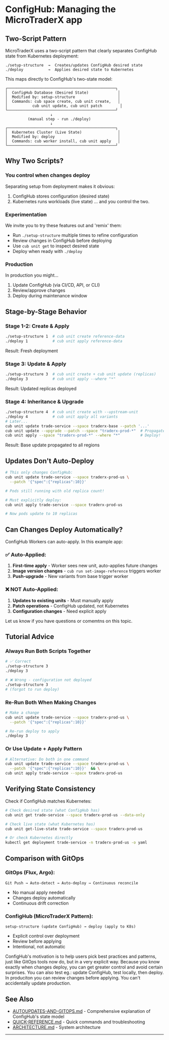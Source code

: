 # ConfigHub: Managing the MicroTraderX app

## Two-Script Pattern

MicroTraderX uses a two-script pattern that clearly separates ConfigHub state from Kubernetes deployment:

```
./setup-structure  →  Creates/updates ConfigHub desired state
./deploy           →  Applies desired state to Kubernetes
```

This maps directly to ConfigHub's two-state model:

```
┌────────────────────────────────────────────────┐
│  ConfigHub Database (Desired State)             │
│  Modified by: setup-structure                   │
│  Commands: cub space create, cub unit create,   │
│           cub unit update, cub unit patch        │
└────────────────────────────────────────────────┘
                    ↓
          (manual step - run ./deploy)
                    ↓
┌────────────────────────────────────────────────┐
│  Kubernetes Cluster (Live State)                │
│  Modified by: deploy                            │
│  Commands: cub worker install, cub unit apply   │
└────────────────────────────────────────────────┘
```

## Why Two Scripts?

### You control when changes deploy
Separating setup from deployment makes it obvious:
1. ConfigHub stores configuration (desired state)
2. Kubernetes runs workloads (live state)
... and you control the two.

### Experimentation
We invite you to try these features out and 'remix' them:
- Run `./setup-structure` multiple times to refine configuration
- Review changes in ConfigHub before deploying
- Use `cub unit get` to inspect desired state
- Deploy when ready with `./deploy`

### Production 
In production you might...
1. Update ConfigHub (via CI/CD, API, or CLI)
2. Review/approve changes
3. Deploy during maintenance window

## Stage-by-Stage Behavior

### Stage 1-2: Create & Apply
```bash
./setup-structure 1  # cub unit create reference-data
./deploy 1           # cub unit apply reference-data
```
Result: Fresh deployment

### Stage 3: Update & Apply
```bash
./setup-structure 3  # cub unit create + cub unit update (replicas)
./deploy 3           # cub unit apply --where "*"
```
Result: Updated replicas deployed

### Stage 4: Inheritance & Upgrade
```bash
./setup-structure 4  # cub unit create with --upstream-unit
./deploy 4           # cub unit apply all variants
# Later...
cub unit update trade-service --space traderx-base --patch '...'
cub unit update --upgrade --patch --space "traderx-prod-*"  # Propagate!
cub unit apply --space "traderx-prod-*" --where "*"         # Deploy!
```
Result: Base update propagated to all regions

## Updates Don't Auto-Deploy

```bash
# This only changes ConfigHub:
cub unit update trade-service --space traderx-prod-us \
  --patch '{"spec":{"replicas":10}}'

# Pods still running with old replica count!

# Must explicitly deploy:
cub unit apply trade-service --space traderx-prod-us

# Now pods update to 10 replicas
```

## Can Changes Deploy Automatically?

ConfigHub Workers can auto-apply.  In this example app:

### ✅ Auto-Applied:
1. **First-time apply** - Worker sees new unit, auto-applies future changes
2. **Image version changes** - `cub run set-image-reference` triggers worker
3. **Push-upgrade** - New variants from base trigger worker

### ❌ NOT Auto-Applied:
1. **Updates to existing units** - Must manually apply
2. **Patch operations** - ConfigHub updated, not Kubernetes
3. **Configuration changes** - Need explicit apply

Let us know if you have questions or comemtns on this topic.

## Tutorial Advice

### Always Run Both Scripts Together
```bash
# ✅ Correct
./setup-structure 3
./deploy 3

# ❌ Wrong - configuration not deployed
./setup-structure 3
# (forgot to run deploy)
```

### Re-Run Both When Making Changes
```bash
# Make a change
cub unit update trade-service --space traderx-prod-us \
  --patch '{"spec":{"replicas":10}}'

# Re-run deploy to apply
./deploy 3
```

### Or Use Update + Apply Pattern
```bash
# Alternative: Do both in one command
cub unit update trade-service --space traderx-prod-us \
  --patch '{"spec":{"replicas":10}}'  && \
cub unit apply trade-service --space traderx-prod-us
```

## Verifying State Consistency

Check if ConfigHub matches Kubernetes:

```bash
# Check desired state (what ConfigHub has)
cub unit get trade-service --space traderx-prod-us --data-only

# Check live state (what Kubernetes has)
cub unit get-live-state trade-service --space traderx-prod-us

# Or check Kubernetes directly
kubectl get deployment trade-service -n traderx-prod-us -o yaml
```

## Comparison with GitOps

### GitOps (Flux, Argo):
```
Git Push → Auto-detect → Auto-deploy → Continuous reconcile
```
- No manual apply needed
- Changes deploy automatically
- Continuous drift correction

### ConfigHub (MicroTraderX Pattern):
```
setup-structure (update ConfigHub) → deploy (apply to K8s)
```
- Explicit control over deployment
- Review before applying
- Intentional, not automatic

ConfigHub's motivation is to help users pick best practices and patterns, just like GitOps tools now do, but in a very explicit way.  Because you know exactly when changes deploy, you can get greater control and avoid certain surprises.  You can also test eg.: update ConfigHub, test locally, then deploy.  In produciton you can review changes before applying.  You can't accidentally update production. 


## See Also

- [AUTOUPDATES-AND-GITOPS.md](AUTOUPDATES-AND-GITOPS.md) - Comprehensive explanation of ConfigHub's state model
- [QUICK-REFERENCE.md](../QUICK-REFERENCE.md) - Quick commands and troubleshooting
- [ARCHITECTURE.md](../ARCHITECTURE.md) - System architecture

---

